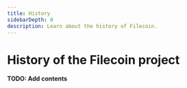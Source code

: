 ```yaml
---
title: History
sidebarDepth: 0
description: Learn about the history of Filecoin.
---
```


# History of the Filecoin project

**TODO: Add contents**
